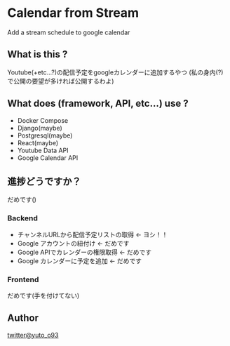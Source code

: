 # Calendar from Stream
Add a stream schedule to google calendar

## What is this ?
Youtube(+etc...?)の配信予定をgoogleカレンダーに追加するやつ
(私の身内(?)で公開の要望が多ければ公開するわよ)

## What does (framework, API, etc...) use ?
 - Docker Compose
 - Django(maybe)
 - Postgresql(maybe)
 - React(maybe)
 - Youtube Data API
 - Google Calendar API

## 進捗どうですか？
だめです()

### Backend
 - チャンネルURLから配信予定リストの取得 <- ヨシ！！
 - Google アカウントの紐付け <- だめです
 - Google APIでカレンダーの権限取得 <- だめです
 - Google カレンダーに予定を追加 <- だめです

### Frontend
だめです(手を付けてない)

## Author
[twitter@yuto_o93](https://twitter.com/yuto_o93)
